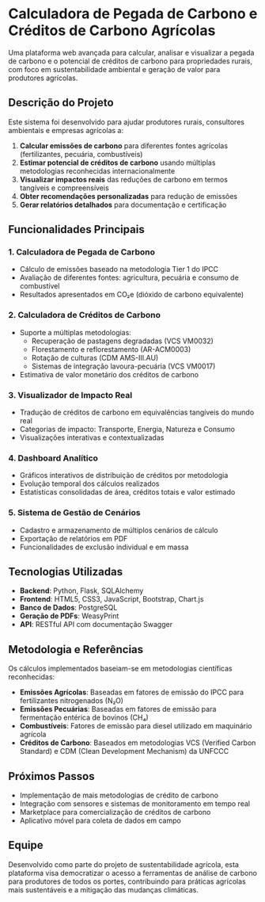 # Calculadora de Pegada de Carbono e Créditos de Carbono Agrícolas

Uma plataforma web avançada para calcular, analisar e visualizar a pegada de carbono e o potencial de créditos de carbono para propriedades rurais, com foco em sustentabilidade ambiental e geração de valor para produtores agrícolas.

## Descrição do Projeto

Este sistema foi desenvolvido para ajudar produtores rurais, consultores ambientais e empresas agrícolas a:

1. **Calcular emissões de carbono** para diferentes fontes agrícolas (fertilizantes, pecuária, combustíveis)
2. **Estimar potencial de créditos de carbono** usando múltiplas metodologias reconhecidas internacionalmente
3. **Visualizar impactos reais** das reduções de carbono em termos tangíveis e compreensíveis
4. **Obter recomendações personalizadas** para redução de emissões
5. **Gerar relatórios detalhados** para documentação e certificação

## Funcionalidades Principais

### 1. Calculadora de Pegada de Carbono
- Cálculo de emissões baseado na metodologia Tier 1 do IPCC
- Avaliação de diferentes fontes: agricultura, pecuária e consumo de combustível
- Resultados apresentados em CO₂e (dióxido de carbono equivalente)

### 2. Calculadora de Créditos de Carbono
- Suporte a múltiplas metodologias:
  - Recuperação de pastagens degradadas (VCS VM0032)
  - Florestamento e reflorestamento (AR-ACM0003)
  - Rotação de culturas (CDM AMS-III.AU)
  - Sistemas de integração lavoura-pecuária (VCS VM0017)
- Estimativa de valor monetário dos créditos de carbono

### 3. Visualizador de Impacto Real
- Tradução de créditos de carbono em equivalências tangíveis do mundo real
- Categorias de impacto: Transporte, Energia, Natureza e Consumo
- Visualizações interativas e contextualizadas

### 4. Dashboard Analítico
- Gráficos interativos de distribuição de créditos por metodologia
- Evolução temporal dos cálculos realizados
- Estatísticas consolidadas de área, créditos totais e valor estimado

### 5. Sistema de Gestão de Cenários
- Cadastro e armazenamento de múltiplos cenários de cálculo
- Exportação de relatórios em PDF
- Funcionalidades de exclusão individual e em massa

## Tecnologias Utilizadas

- **Backend**: Python, Flask, SQLAlchemy
- **Frontend**: HTML5, CSS3, JavaScript, Bootstrap, Chart.js
- **Banco de Dados**: PostgreSQL
- **Geração de PDFs**: WeasyPrint
- **API**: RESTful API com documentação Swagger

## Metodologia e Referências

Os cálculos implementados baseiam-se em metodologias científicas reconhecidas:

- **Emissões Agrícolas**: Baseadas em fatores de emissão do IPCC para fertilizantes nitrogenados (N₂O)
- **Emissões Pecuárias**: Baseadas em fatores de emissão para fermentação entérica de bovinos (CH₄)
- **Combustíveis**: Fatores de emissão para diesel utilizado em maquinário agrícola
- **Créditos de Carbono**: Baseados em metodologias VCS (Verified Carbon Standard) e CDM (Clean Development Mechanism) da UNFCCC

## Próximos Passos

- Implementação de mais metodologias de crédito de carbono
- Integração com sensores e sistemas de monitoramento em tempo real
- Marketplace para comercialização de créditos de carbono
- Aplicativo móvel para coleta de dados em campo

## Equipe

Desenvolvido como parte do projeto de sustentabilidade agrícola, esta plataforma visa democratizar o acesso a ferramentas de análise de carbono para produtores de todos os portes, contribuindo para práticas agrícolas mais sustentáveis e a mitigação das mudanças climáticas.